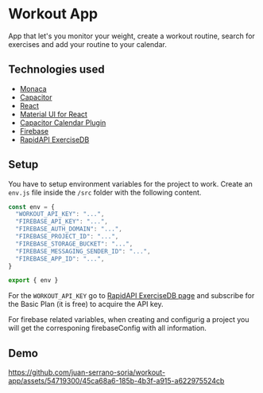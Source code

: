 # Workout App

App that let's you monitor your weight, create a workout routine, search for exercises and add your routine to your calendar.

## Technologies used
- [Monaca](https://ja.monaca.io/)
- [Capacitor](https://capacitorjs.com/)
- [React](https://react.dev/)
- [Material UI for React](https://mui.com/material-ui/getting-started/)
- [Capacitor Calendar Plugin](https://github.com/sharryland-org/capacitor-calendar-plugin)
- [Firebase](https://firebase.google.com/)
- [RapidAPI ExerciseDB](https://rapidapi.com/justin-WFnsXH_t6/api/exercisedb)


## Setup
You have to setup environment variables for the project to work. Create an `env.js` file inside the `/src` folder with the following content.
``` javascript
const env = {
  "WORKOUT_API_KEY": "...",
  "FIREBASE_API_KEY": "...",
  "FIREBASE_AUTH_DOMAIN": "...",
  "FIREBASE_PROJECT_ID": "...",
  "FIREBASE_STORAGE_BUCKET": "...",
  "FIREBASE_MESSAGING_SENDER_ID": "...",
  "FIREBASE_APP_ID": "...",
}

export { env }
```
For the `WORKOUT_API_KEY` go to [RapidAPI ExerciseDB page](https://rapidapi.com/justin-WFnsXH_t6/api/exercisedb/pricing) and subscribe for the Basic Plan (it is free) to acquire the API key.

For firebase related variables, when creating and configurig a project you will get the corresponing firebaseConfig with all information. 

## Demo

https://github.com/juan-serrano-soria/workout-app/assets/54719300/45ca68a6-185b-4b3f-a915-a622975524cb

